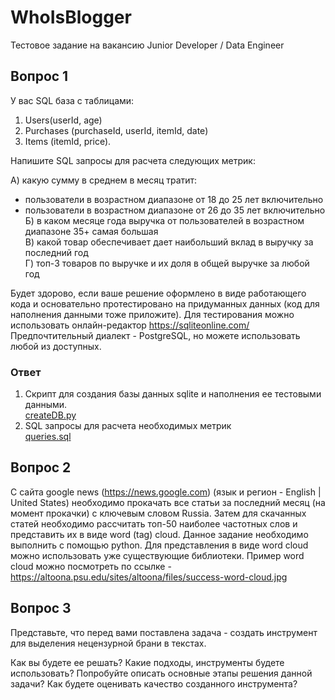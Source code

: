 # WhoIsBlogger

Тестовое задание на вакансию Junior Developer / Data Engineer

## Вопрос 1
У вас SQL база с таблицами:
1) Users(userId, age)
2) Purchases (purchaseId, userId, itemId, date)
3) Items (itemId, price).

Напишите SQL запросы для расчета следующих метрик:

А) какую сумму в среднем в месяц тратит:
- пользователи в возрастном диапазоне от 18 до 25 лет включительно  
- пользователи в возрастном диапазоне от 26 до 35 лет включительно 
Б) в каком месяце года выручка от пользователей в возрастном диапазоне 35+ самая большая   
В) какой товар обеспечивает дает наибольший вклад в выручку за последний год   
Г) топ-3 товаров по выручке и их доля в общей выручке за любой год    

Будет здорово, если ваше решение оформлено в виде работающего кода и основательно протестировано на придуманных данных (код для наполнения данными тоже приложите).
Для тестирования можно использовать онлайн-редактор https://sqliteonline.com/
Предпочтительный диалект - PostgreSQL, но можете использовать любой из доступных.

### Ответ

1. Скрипт для создания базы данных sqlite и наполнения ее тестовыми данными.  
[createDB.py](./1/createDB.py)
2. SQL запросы для расчета необходимых метрик  
[queries.sql](./1/queries.sql)

## Вопрос 2
С сайта google news (https://news.google.com) (язык и регион - English | United States) необходимо
прокачать все статьи за последний месяц (на момент прокачки) с ключевым словом Russia.
Затем для скачанных статей необходимо рассчитать топ-50 наиболее частотных слов и представить их в виде word (tag) cloud.
Данное задание необходимо выполнить с помощью python.
Для представления в виде word cloud можно использовать уже существующие библиотеки.
Пример word cloud можно посмотреть по ссылке -
https://altoona.psu.edu/sites/altoona/files/success-word-cloud.jpg



## Вопрос 3
Представьте, что перед вами поставлена задача - создать инструмент для выделения нецензурной брани в текстах.

Как вы будете ее решать?
Какие подходы, инструменты будете использовать?
Попробуйте описать основные этапы решения данной задачи?
Как будете оценивать качество созданного инструмента?
